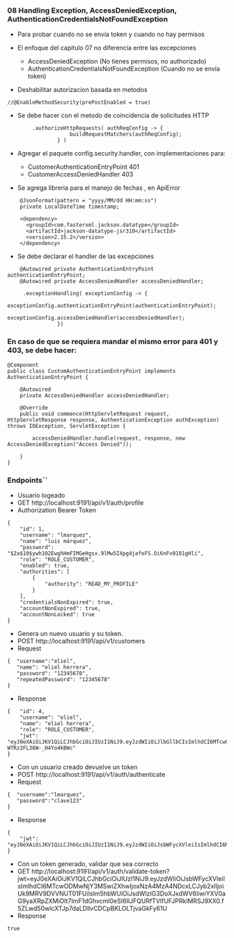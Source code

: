 ### 08 Handling Exception, AccessDeniedException, AuthenticationCredentialsNotFoundException
- Para probar cuando no se envía token y cuando no hay permisos
- El enfoque del capitulo 07 no diferencia entre las excepciones
    - AccessDeniedException (No tienes permisos, no authorizado)
    - AuthenticationCredentialsNotFoundException (Cuando no se envía token)

- Deshabilitar autorizacion basada en metodos
```
//@EnableMethodSecurity(prePostEnabled = true)
```

- Se debe hacer con el metodo de coincidencia de solicitudes HTTP
```
        .authorizeHttpRequests( authReqConfig -> {
                    buildRequestMatchers(authReqConfig);
                } )
```
- Agregar el paquete config.security.handler, con implementaciones para:
    - CustomerAuthenticationEntryPoint 401
    - CustomerAccessDeniedHandler 403

- Se agrega libreria para el manejo de fechas , en ApiError
```
    @JsonFormat(pattern = "yyyy/MM/dd HH:mm:ss")
    private LocalDateTime timestamp;

    <dependency>
	  <groupId>com.fasterxml.jackson.datatype</groupId>
	  <artifactId>jackson-datatype-jsr310</artifactId>
	  <version>2.15.2</version>
	</dependency>
```

- Se debe declarar el handler de las excepciones
```
    @Autowired private AuthenticationEntryPoint authenticationEntryPoint;
    @Autowired private AccessDeniedHandler accessDeniedHandler;

     .exceptionHandling( exceptionConfig -> {
                    exceptionConfig.authenticationEntryPoint(authenticationEntryPoint);
                    exceptionConfig.accessDeniedHandler(accessDeniedHandler);
                })   
```



### En caso de que se requiera mandar el mismo error para 401 y 403, se debe hacer:
```
@Component
public class CustomAuthenticationEntryPoint implements AuthenticationEntryPoint {

    @Autowired
    private AccessDeniedHandler accessDeniedHandler;

    @Override
    public void commence(HttpServletRequest request, HttpServletResponse response, AuthenticationException authException) throws IOException, ServletException {

        accessDeniedHandler.handle(request, response, new AccessDeniedException("Access Denied"));

    }
}
```


### Endpoints``
- Usuario logeado
- GET http://localhost:9191/api/v1/auth/profile
- Authorization Bearer Token
```
{
    "id": 1,
    "username": "lmarquez",
    "name": "luis márquez",
    "password": "$2a$10$ywh1O2EwghHmFIMGeHgsx.9lMw5IXpg4jafeFS.Oi6nFv0181gHli",
    "role": "ROLE_CUSTOMER",
    "enabled": true,
    "authorities": [
        {
            "authority": "READ_MY_PROFILE"
        }
    ],
    "credentialsNonExpired": true,
    "accountNonExpired": true,
    "accountNonLocked": true
}
```

- Genera un nuevo usuario y su token.
- POST http://localhost:9191/api/v1/customers
- Request
```
{  "username":"eliel",
   "name": "eliel herrera",
   "password": "12345678",
   "repeatedPassword": "12345678"
}
```
- Response
```
{   "id": 4,
    "username": "eliel",
    "name": "eliel herrera",
    "role": "ROLE_CUSTOMER",
    "jwt": "eyJ0eXAiOiJKV1QiLCJhbGciOiJIUzI1NiJ9.eyJzdWIiOiJlbGllbCIsImlhdCI6MTcwODMwMjk2NSwiZXhwIjoxNzA4MzA0NzY1LCJyb2xlIjoiUk9MRV9DVVNUT01FUiIsIm5hbWUiOiJlbGllbCBoZXJyZXJhIiwiYXV0aG9yaXRpZXMiOlt7ImF1dGhvcml0eSI6IlJFQURfTVlfUFJPRklMRSJ9XX0.GU2D3FxYBfGQ6R6jHpZLO-WTRz2FL36W-_H4Yo4kBWc"
}
```

- Con un usuario creado devuelve un token
- POST http://localhost:9191/api/v1/auth/authenticate
- Request
```
{  "username":"lmarquez",
   "password":"clave123" 
}
```
- Response
```
{
    "jwt": "eyJ0eXAiOiJKV1QiLCJhbGciOiJIUzI1NiJ9.eyJzdWIiOiJsbWFycXVleiIsImlhdCI6MTcwODMwNjUwOSwiZXhwIjoxNzA4MzA4MzA5LCJyb2xlIjoiUk9MRV9DVVNUT01FUiIsIm5hbWUiOiJsdWlzIG3DoXJxdWV6IiwiYXV0aG9yaXRpZXMiOlt7ImF1dGhvcml0eSI6IlJFQURfTVlfUFJPRklMRSJ9XX0.1sNtQe5mpHkQWcKlll9IRVnsCFgkhJi66jYF4P7kFDY"
}
```

- Con un token generado, validar que sea correcto
- GET http://localhost:9191/api/v1/auth/validate-token?jwt=eyJ0eXAiOiJKV1QiLCJhbGciOiJIUzI1NiJ9.eyJzdWIiOiJsbWFycXVleiIsImlhdCI6MTcwODMwNjY3MSwiZXhwIjoxNzA4MzA4NDcxLCJyb2xlIjoiUk9MRV9DVVNUT01FUiIsIm5hbWUiOiJsdWlzIG3DoXJxdWV6IiwiYXV0aG9yaXRpZXMiOlt7ImF1dGhvcml0eSI6IlJFQURfTVlfUFJPRklMRSJ9XX0.f5ZLwd50wlcXTJp7daLDllvCDCpBKLOLTjvaGkFy61U
- Response
```
true
```